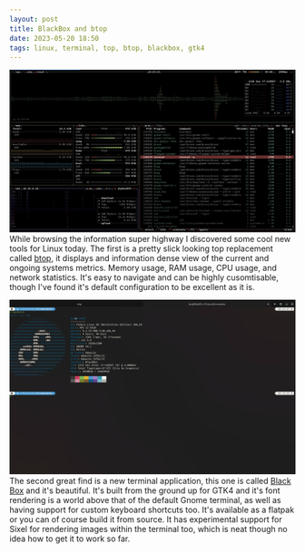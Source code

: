 ```yaml
---
layout: post
title: BlackBox and btop
date: 2023-05-20 18:50
tags: linux, terminal, top, btop, blackbox, gtk4
---
```


![A screenshot of btop in use.](/assets/202305/btop.jpg)
While browsing the information super highway I discovered some cool new tools for Linux today. The first is a pretty slick looking top replacement called [btop](https://github.com/aristocratos/btop), it displays and information dense view of the current and ongoing systems metrics. Memory usage, RAM usage, CPU usage, and network statistics. It's easy to navigate and can be highly cusomtisable, though I've found it's default configuration to be excellent as it is.
  
  
![A screenshot of blackbox terminal](/assets/202305/blackbox.jpg)
The second great find is a new terminal application, this one is called [Black Box](https://gitlab.gnome.org/raggesilver/blackbox) and it's beautiful. It's built from the ground up for GTK4 and it's font rendering is a world above that of the default Gnome terminal, as well as having support for custom keyboard shortcuts too. It's available as a flatpak or you can of course build it from source. It has experimental support for Sixel for rendering images within the terminal too, which is neat though no idea how to get it to work so far. 

